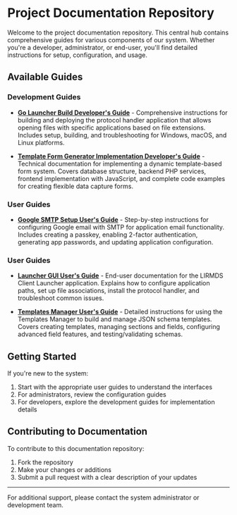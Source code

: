 # Project Documentation Repository

Welcome to the project documentation repository. This central hub contains comprehensive guides for various components of our system. Whether you're a developer, administrator, or end-user, you'll find detailed instructions for setup, configuration, and usage.

## Available Guides

### Development Guides

- [**Go Launcher Build Developer's Guide**](Developer%20Guide/Go%20Launcher%20Build%20Developer's%20Guide%20.md) - Comprehensive instructions for building and deploying the protocol handler application that allows opening files with specific applications based on file extensions. Includes setup, building, and troubleshooting for Windows, macOS, and Linux platforms.

- [**Template Form Generator Implementation Developer's Guide**](Developer%20Guide/Template%20Form%20Generator%20Developer's%20Guide.md) - Technical documentation for implementing a dynamic template-based form system. Covers database structure, backend PHP services, frontend implementation with JavaScript, and complete code examples for creating flexible data capture forms.

### User Guides

- [**Google SMTP Setup User's Guide**](User%20Guide/Google%20SMTP%20Setup%20User's%20Guide.md) - Step-by-step instructions for configuring Google email with SMTP for application email functionality. Includes creating a passkey, enabling 2-factor authentication, generating app passwords, and updating application configuration.

### User Guides

- [**Launcher GUI User's Guide**](User%20Guide/Launcher%20GUI%20User's%20Guide.md) - End-user documentation for the LIRMDS Client Launcher application. Explains how to configure application paths, set up file associations, install the protocol handler, and troubleshoot common issues.

- [**Templates Manager User's Guide**](User%20Guide/Templates%20Manager%20User's20Guide.md) - Detailed instructions for using the Templates Manager to build and manage JSON schema templates. Covers creating templates, managing sections and fields, configuring advanced field features, and testing/validating schemas.

## Getting Started

If you're new to the system:

1. Start with the appropriate user guides to understand the interfaces
2. For administrators, review the configuration guides
3. For developers, explore the development guides for implementation details

## Contributing to Documentation

To contribute to this documentation repository:

1. Fork the repository
2. Make your changes or additions
3. Submit a pull request with a clear description of your updates

---

For additional support, please contact the system administrator or development team.